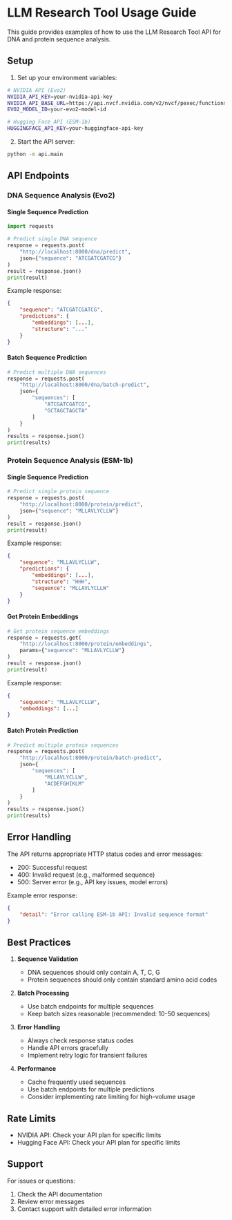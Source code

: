 # LLM Research Tool Usage Guide

This guide provides examples of how to use the LLM Research Tool API for DNA and protein sequence analysis.

## Setup

1. Set up your environment variables:
```bash
# NVIDIA API (Evo2)
NVIDIA_API_KEY=your-nvidia-api-key
NVIDIA_API_BASE_URL=https://api.nvcf.nvidia.com/v2/nvcf/pexec/functions
EVO2_MODEL_ID=your-evo2-model-id

# Hugging Face API (ESM-1b)
HUGGINGFACE_API_KEY=your-huggingface-api-key
```

2. Start the API server:
```bash
python -m api.main
```

## API Endpoints

### DNA Sequence Analysis (Evo2)

#### Single Sequence Prediction
```python
import requests

# Predict single DNA sequence
response = requests.post(
    "http://localhost:8000/dna/predict",
    json={"sequence": "ATCGATCGATCG"}
)
result = response.json()
print(result)
```

Example response:
```json
{
    "sequence": "ATCGATCGATCG",
    "predictions": {
        "embeddings": [...],
        "structure": "..."
    }
}
```

#### Batch Sequence Prediction
```python
# Predict multiple DNA sequences
response = requests.post(
    "http://localhost:8000/dna/batch-predict",
    json={
        "sequences": [
            "ATCGATCGATCG",
            "GCTAGCTAGCTA"
        ]
    }
)
results = response.json()
print(results)
```

### Protein Sequence Analysis (ESM-1b)

#### Single Sequence Prediction
```python
# Predict single protein sequence
response = requests.post(
    "http://localhost:8000/protein/predict",
    json={"sequence": "MLLAVLYCLLW"}
)
result = response.json()
print(result)
```

Example response:
```json
{
    "sequence": "MLLAVLYCLLW",
    "predictions": {
        "embeddings": [...],
        "structure": "HHH",
        "sequence": "MLLAVLYCLLW"
    }
}
```

#### Get Protein Embeddings
```python
# Get protein sequence embeddings
response = requests.get(
    "http://localhost:8000/protein/embeddings",
    params={"sequence": "MLLAVLYCLLW"}
)
result = response.json()
print(result)
```

Example response:
```json
{
    "sequence": "MLLAVLYCLLW",
    "embeddings": [...]
}
```

#### Batch Protein Prediction
```python
# Predict multiple protein sequences
response = requests.post(
    "http://localhost:8000/protein/batch-predict",
    json={
        "sequences": [
            "MLLAVLYCLLW",
            "ACDEFGHIKLM"
        ]
    }
)
results = response.json()
print(results)
```

## Error Handling

The API returns appropriate HTTP status codes and error messages:

- 200: Successful request
- 400: Invalid request (e.g., malformed sequence)
- 500: Server error (e.g., API key issues, model errors)

Example error response:
```json
{
    "detail": "Error calling ESM-1b API: Invalid sequence format"
}
```

## Best Practices

1. **Sequence Validation**
   - DNA sequences should only contain A, T, C, G
   - Protein sequences should only contain standard amino acid codes

2. **Batch Processing**
   - Use batch endpoints for multiple sequences
   - Keep batch sizes reasonable (recommended: 10-50 sequences)

3. **Error Handling**
   - Always check response status codes
   - Handle API errors gracefully
   - Implement retry logic for transient failures

4. **Performance**
   - Cache frequently used sequences
   - Use batch endpoints for multiple predictions
   - Consider implementing rate limiting for high-volume usage

## Rate Limits

- NVIDIA API: Check your API plan for specific limits
- Hugging Face API: Check your API plan for specific limits

## Support

For issues or questions:
1. Check the API documentation
2. Review error messages
3. Contact support with detailed error information 